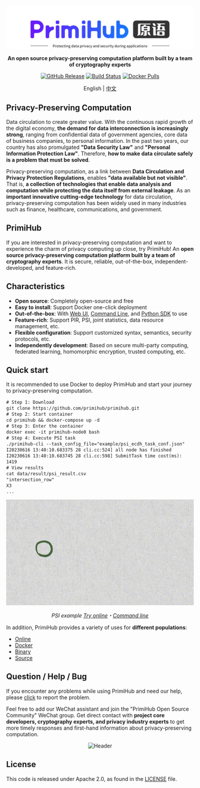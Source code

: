 <p align="center">
  <img src="doc/header_en.jpeg" alt="Header">
  <br>

  <p align="center"><strong>An open source privacy-preserving computation platform built by a team of cryptography experts</strong></p>

  <p align="center">
    <a href="https://github.com/primihub/primihub/releases"><img src="https://img.shields.io/github/v/release/primihub/primihub?style=flat-square" alt="GitHub Release"></a>
    <a href="https://github.com/primihub/primihub/actions/workflows/main.yml"><img src="https://img.shields.io/github/actions/workflow/status/primihub/primihub/main.yml?logo=github&style=flat-square" alt="Build Status"></a>
    <a href="https://hub.docker.com/r/primihub/primihub-node"><img src="https://img.shields.io/docker/pulls/primihub/primihub-node?style=flat-square" alt="Docker Pulls"></a>
  </p>

  <p align="center">
    English | <a href='README.md'>中文</a>
  </p>
</p>

Privacy-Preserving Computation
-------

Data circulation to create greater value. With the continuous rapid growth of the digital economy, **the demand for data interconnection is increasingly strong**, ranging from confidential data of government agencies, core data of business companies, to personal information. In the past two years, our country has also promulgated **"Data Security Law"** and **"Personal Information Protection Law"**. Therefore, **how to make data circulate safely is a problem that must be solved**.

Privacy-preserving computation, as a link between **Data Circulation and Privacy Protection Regulations**, enables **"data available but not visible"**. That is, **a collection of technologies that enable data analysis and computation while protecting the data itself from external leakage**. As an **important innovative cutting-edge technology** for data circulation, privacy-preserving computation has been widely used in many industries such as finance, healthcare, communications, and government.

PrimiHub
-------

If you are interested in privacy-preserving computation and want to experience the charm of privacy computing up close, try PrimiHub! An **open source privacy-preserving computation platform built by a team of cryptography experts**. It is secure, reliable, out-of-the-box, independent-developed, and feature-rich.

Characteristics
---

* **Open source**: Completely open-source and free
* **Easy to install**: Support Docker one-click deployment
* **Out-of-the-box**: With [Web UI](https://github.com/primihub/primihub-platform), [Command Line](https://docs.primihub.com/docs/category/%E5%88%9B%E5%BB%BA%E4%BB%BB%E5%8A%A1), and [Python SDK](https://docs.primihub.com/docs/category/python-sdk-client) to use
* **Feature-rich**: Support PIR, PSI, joint statistics, data resource management, etc.
* **Flexible configuration**: Support customized syntax, semantics, security protocols, etc.
* **Independently development**: Based on secure multi-party computing, federated learning, homomorphic encryption, trusted computing, etc.

Quick start
-------

It is recommended to use Docker to deploy PrimiHub and start your journey to privacy-preserving computation.

```
# Step 1: Download
git clone https://github.com/primihub/primihub.git
# Step 2: Start container
cd primihub && docker-compose up -d
# Step 3: Enter the container
docker exec -it primihub-node0 bash
# Step 4: Execute PSI task
./primihub-cli --task_config_file="example/psi_ecdh_task_conf.json"
I20230616 13:40:10.683375 28 cli.cc:524] all node has finished
I20230616 13:40:10.683745 28 cli.cc:598] SubmitTask time cost(ms): 1419
# View results
cat data/result/psi_result.csv
"intersection_row"
X3
...
```

<p align="center"><img src="doc/kt.gif" width=700 alt="PSI"></p>

<p align="center"><em>PSI example <a href="https://docs.primihub.com/docs/quick-start-platform/">Try online</a>・<a href ="https://docs.primihub.com/docs/advance-usage/create-tasks/psi-task/">Command line</a></em></p>

In addition, PrimiHub provides a variety of uses for **different populations**:

* [Online](https://docs.primihub.com/docs/quick-start-platform/)
* [Docker](https://docs.primihub.com/docs/advance-usage/start/quick-start)
* [Binary](https://docs.primihub.com/docs/advance-usage/start/start-nodes)
* [Source](https://docs.primihub.com/docs/advance-usage/start/build)

Question / Help / Bug
------------

If you encounter any problems while using PrimiHub and need our help, please [click](https://github.com/primihub/primihub/issues/new/choose) to report the problem.

Feel free to add our WeChat assistant and join the "PrimiHub Open Source Community" WeChat group. Get direct contact with **project core developers, cryptography experts, and privacy industry experts** to get more timely responses and first-hand information about privacy-preserving computation.

<p align="center">
  <img src="doc/wechat.jpeg" alt="Header">
</p>

License
-----

This code is released under Apache 2.0, as found in the [LICENSE](https://github.com/primihub/primihub/blob/develop/LICENSE) file.
